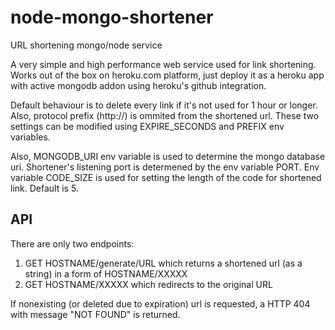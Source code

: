 # node-mongo-shortener
URL shortening mongo/node service

A very simple and high performance web service used for link shortening.
Works out of the box on heroku.com platform, just deploy it as a heroku app with active mongodb addon using heroku's github integration.


Default behaviour is to delete every link if it's not used for 1 hour or longer.
Also, protocol prefix (http://) is ommited from the shortened url.
These two settings can be modified using EXPIRE_SECONDS and PREFIX env variables.

Also, MONGODB_URI env variable is used to determine the mongo database uri.
Shortener's listening port is determened by the env variable PORT.
Env variable CODE_SIZE is used for setting the length of the code for shortened link. Default is 5.


## API
There are only two endpoints:
1) GET HOSTNAME/generate/URL which returns a shortened url (as a string) in a form of HOSTNAME/XXXXX
2) GET HOSTNAME/XXXXX which redirects to the original URL

If nonexisting (or deleted due to expiration) url is requested, a HTTP 404 with message "NOT FOUND" is returned.
